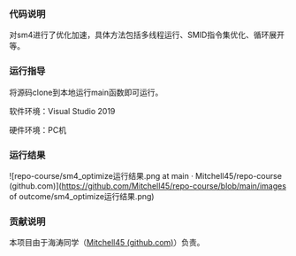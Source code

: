 ### 代码说明

对sm4进行了优化加速，具体方法包括多线程运行、SMID指令集优化、循环展开等。

### 运行指导

将源码clone到本地运行main函数即可运行。

软件环境：Visual Studio 2019

硬件环境：PC机

### 运行结果

![repo-course/sm4_optimize运行结果.png at main · Mitchell45/repo-course (github.com)](https://github.com/Mitchell45/repo-course/blob/main/images of outcome/sm4_optimize运行结果.png)

### 贡献说明

本项目由于海涛同学（[Mitchell45 (github.com)](https://github.com/Mitchell45)）负责。

